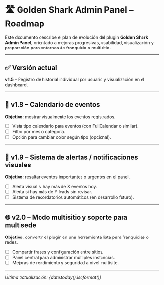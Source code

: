 # 🛣️ Golden Shark Admin Panel – Roadmap

Este documento describe el plan de evolución del plugin **Golden Shark Admin Panel**, orientado a mejoras progresivas, usabilidad, visualización y preparación para entornos de franquicia o multisitio.

---

## ✅ Versión actual
**v1.5** – Registro de historial individual por usuario y visualización en el dashboard.

---

## 📅 v1.8 – Calendario de eventos
**Objetivo**: mostrar visualmente los eventos registrados.
- [ ] Vista tipo calendario para eventos (con FullCalendar o similar).
- [ ] Filtro por mes o categoría.
- [ ] Opción para cambiar color según tipo (opcional).

---

## 🔔 v1.9 – Sistema de alertas / notificaciones visuales
**Objetivo**: resaltar eventos importantes o urgentes en el panel.
- [ ] Alerta visual si hay más de X eventos hoy.
- [ ] Alerta si hay más de Y leads sin revisar.
- [ ] Sistema de recordatorios automáticos (en desarrollo futuro).

---

## 🌐 v2.0 – Modo multisitio y soporte para multisede
**Objetivo**: convertir el plugin en una herramienta lista para franquicias o redes.
- [ ] Compartir frases y configuración entre sitios.
- [ ] Panel central para administrar múltiples instancias.
- [ ] Mejoras de rendimiento y seguridad a nivel multisite.

---

*Última actualización: {date.today().isoformat()}*